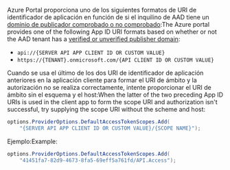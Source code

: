 <span data-ttu-id="fac49-101">Azure Portal proporciona uno de los siguientes formatos de URI de identificador de aplicación en función de si el inquilino de AAD tiene un [dominio de publicador comprobado o no comprobado](/azure/active-directory/develop/howto-configure-publisher-domain):</span><span class="sxs-lookup"><span data-stu-id="fac49-101">The Azure portal provides one of the following App ID URI formats based on whether or not the AAD tenant has a [verified or unverified publisher domain](/azure/active-directory/develop/howto-configure-publisher-domain):</span></span>

* `api://{SERVER API APP CLIENT ID OR CUSTOM VALUE}`
* `https://{TENANT}.onmicrosoft.com/{API CLIENT ID OR CUSTOM VALUE}`

<span data-ttu-id="fac49-102">Cuando se usa el último de los dos URI de identificador de aplicación anteriores en la aplicación cliente para formar el URI de ámbito y la autorización no se realiza correctamente, intente proporcionar el URI de ámbito sin el esquema y el host:</span><span class="sxs-lookup"><span data-stu-id="fac49-102">When the latter of the two preceding App ID URIs is used in the client app to form the scope URI and authorization isn't successful, try supplying the scope URI without the scheme and host:</span></span>

```csharp
options.ProviderOptions.DefaultAccessTokenScopes.Add(
    "{SERVER API APP CLIENT ID OR CUSTOM VALUE}/{SCOPE NAME}");
```

<span data-ttu-id="fac49-103">Ejemplo:</span><span class="sxs-lookup"><span data-stu-id="fac49-103">Example:</span></span>

```csharp
options.ProviderOptions.DefaultAccessTokenScopes.Add(
    "41451fa7-82d9-4673-8fa5-69eff5a761fd/API.Access");
```
